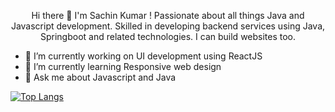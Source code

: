 <p align="center"> Hi there 👋 I'm Sachin Kumar ! Passionate about all things Java and Javascript development. 
Skilled in developing backend services using Java, Springboot and related technologies. I can build websites too. </p> 

- 🔭 I’m currently working on UI development using ReactJS
- 🌱 I’m currently learning Responsive web design
- &#128102; Ask me about Javascript and Java

[![Top Langs](https://github-readme-stats.vercel.app/api/top-langs/?username=sachinkumar579)](https://github.com/sachinkumar579/github-readme-stats)
